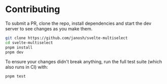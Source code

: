 # Contributing

To submit a PR, clone the repo, install dependencies and start the dev server to see changes as you make them.

```sh
git clone https://github.com/janosh/svelte-multiselect
cd svelte-multiselect
pnpm install
pnpm dev
```

To ensure your changes didn't break anything, run the full test suite (which also runs in CI) with:

```sh
pnpm test
```

